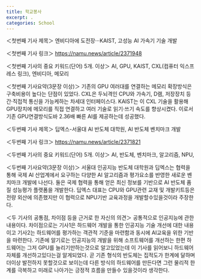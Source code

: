 ```yaml
---
title: 학교봉사
excerpt: .
categories: School
---
```

＜첫번째 기사 제목＞
엔비디아에 도전장···KAIST, 고성능 AI 가속기 기술 개발

＜첫번째 기사 링크＞
  https://namu.news/article/2371948

＜첫번째 기사의 중요 키워드(단어) 5개. 이상＞
AI, GPU, KAIST, CXL(컴퓨터 익스프레스 링크), 엔비디아, 메모리

＜첫번째 기사요약(3문장 이상)＞
기존의 GPU 여러대를 연결하는 메모리 확장방식은 구축비용이 높다는 단점이 있었다. CXL은 두뇌격인 CPU와 가속기, D램, 저장장치 등 간·직접적 통신을 가능케하는 차세대 인터페이스다. KAIST는 이 CXL 기술을 활용해 GPU장치에 메모리를 직접 연결하고 여러 기술로 읽기·쓰기 속도를 향상시켰다. 이로서 기존 GPU연결방식도바 2.36배 빠른 AI를 제공하는데 성공했다.

＜두번째 기사 제목＞
딥엑스-서울대 AI 반도체 대학원, AI 반도체 벤치마크 개발

＜두번째 기사 링크＞
  https://namu.news/article/2371821

＜두번째 기사의 중요 키워드(단어) 5개. 이상＞
AI, 반도체, 벤치마크, 알고리즘, NPU,

＜두번째 기사요약(3문장 이상)＞
서울대 인공지능 반도체 대학원과 딥엑스는 협력을 통해 국제 AI 산업계에서 요구하는 다양한 AI 알고리즘과 평가요소를 반영한 새로운 벤치마크 개발에 나선다. 둘은 국제 협력을 통해 얻은 최신 정보를 기반으로 AI 반도체 품질 성능평가 플랫폼을 개발한다. 딥엑스 대표는 CPU와 GPU관련 교재 및 개발키트등은 전량 외산에 의존했지만 이 협력으로 NPU기반 교육과정을 개발할수있을것이라 주장한다.

＜두 기사의 공통점, 차이점 등을 근거로 한 자신의 의견＞
공통적으로 인공지능에 관한 내용이다. 차이점으로는 기사1은 하드웨어 개발을 통한 인공지능 기술 개선에 대한 내용이고 기사2는 하드웨어를 평가하는 객관적 기준을 마련함과 동시에 AI교육을 위한 기반을 마련한다.
기존에 알기로는 인공지능의 개발을 위해 소프트웨어를 개선하는 한편 하드웨어는 그저 GPU를 늘리기만하는것으로 알고있었는데 이 기사를 읽어보니 하드웨어 자체를 개선하고있다는걸 알게되었다. 곧 기존 형식의 반도체는 집적도가 한계에 달하며 더이상 발전하지 못할것으로 보이는데 다른 방식의 하드웨어를 만든다면 그런 물리적 한계를 극복하고 미래로 나아가는 긍정적 흐름을 만들수 있을것이라 생각한다.